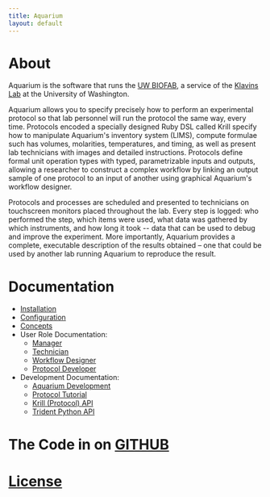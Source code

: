 ```yaml
---
title: Aquarium
layout: default
---
```


# About

Aquarium is the software that runs the [UW BIOFAB](http://www.uwbiofab.org), a service of the [Klavins Lab](http://klavinslab.org) at the University of Washington.

Aquarium allows you to specify precisely how to perform an experimental protocol so that lab personnel will run the protocol the same way, every time. Protocols encoded a specially designed Ruby DSL called Krill specify how to manipulate Aquarium's inventory system (LIMS), compute formulae such has volumes, molarities, temperatures, and timing, as well as present lab technicians with images and detailed instructions. Protocols define formal unit operation types with typed, parametrizable inputs and outputs, allowing a researcher to construct a complex workflow by linking an output sample of one protocol to an input of another using graphical Aquarium's workflow designer.

Protocols and processes are scheduled and presented to technicians on touchscreen monitors placed throughout the lab.
Every step is logged: who performed the step, which items were used, what data was gathered by which instruments, and how long it took -- data that can be used to debug and improve the experiment. More importantly, Aquarium provides a complete, executable description of the results obtained – one that could be used by another lab running Aquarium to reproduce the result.

# Documentation

- [Installation](configuration/installation/)
- [Configuration](configuration/)
- [Concepts](concepts/)
- User Role Documentation:
  - [Manager](manager/)
  - [Technician](technician/)
  - [Workflow Designer](designer/)
  - [Protocol Developer](protocol_developer/)
- Development Documentation:
  - [Aquarium Development](aquarium_development/)
  - [Protocol Tutorial](protocol_tutorial/)
  - [Krill (Protocol) API](api)
  - [Trident Python API](https://github.com/klavinslab/trident)

# The Code in on [GITHUB](https://github.com/klavinslab/aquarium)

# [License](https://github.com/klavinslab/aquarium/blob/master/license.md)
